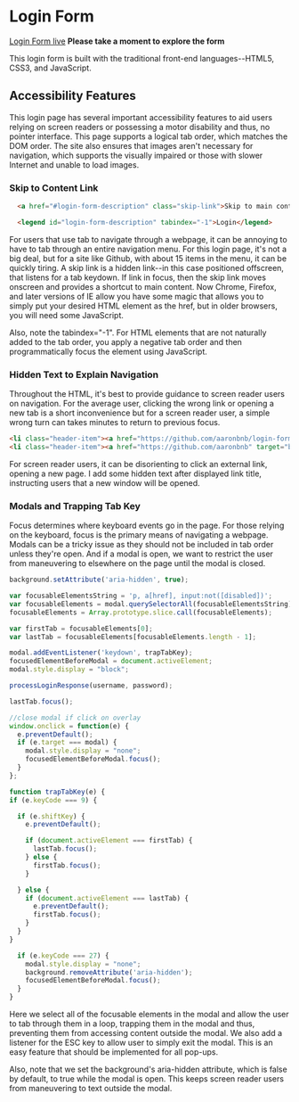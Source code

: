 # Login Form

[Login Form live][login] **Please take a moment to explore the form**

[login]: https://aaronbnb.github.io/login-form

This login form is built with the traditional front-end languages--HTML5, CSS3, and JavaScript.

## Accessibility Features

This login page has several important accessibility features to aid users relying on screen readers or possessing a motor disability and thus, no pointer interface. This page supports a logical tab order, which matches the DOM order. The site also ensures that images aren't necessary for navigation, which supports the visually impaired or those with slower Internet and unable to load images.

### Skip to Content Link
```html
  <a href="#login-form-description" class="skip-link">Skip to main content</a>

  <legend id="login-form-description" tabindex="-1">Login</legend>
```

For users that use tab to navigate through a webpage, it can be annoying to have to tab through an entire navigation menu. For this login page, it's not a big deal, but for a site like Github, with about 15 items in the menu, it can be quickly tiring. A skip link is a hidden link--in this case positioned offscreen, that listens for a tab keydown. If link in focus, then the skip link moves onscreen and provides a shortcut to main content. Now Chrome, Firefox, and later versions of IE allow you have some magic that allows you to simply put your desired HTML element as the href, but in older browsers, you will need some JavaScript.

Also, note the tabindex="-1". For HTML elements that are not naturally added to the tab order, you apply a negative tab order and then programmatically focus the element using JavaScript.

### Hidden Text to Explain Navigation

Throughout the HTML, it's best to provide guidance to screen reader users on navigation. For the average user, clicking the wrong link or opening a new tab is a short inconvenience but for a screen reader user, a simple wrong turn can takes minutes to return to previous focus.

```html
<li class="header-item"><a href="https://github.com/aaronbnb/login-form" target="blank"><i class="fa fa-code" aria-hidden="true"></i><span>Project Repo</span><span class="hidden">opens in new window</span></a></li>
<li class="header-item"><a href="https://github.com/aaronbnb" target="blank"><i class="fa fa-github" aria-hidden="true"></i><span>GitHub</span><span class="hidden">opens in new window</span></a></li>
```

For screen reader users, it can be disorienting to click an external link, opening a new page. I add some hidden text after displayed link title, instructing users that a new window will be opened.

### Modals and Trapping Tab Key

Focus determines where keyboard events go in the page. For those relying on the keyboard, focus is the primary means of navigating a webpage. Modals can be a tricky issue as they should not be included in tab order unless they're open. And if a modal is open, we want to restrict the user from maneuvering to elsewhere on the page until the modal is closed.

```javascript
background.setAttribute('aria-hidden', true);

var focusableElementsString = 'p, a[href], input:not([disabled])';
var focusableElements = modal.querySelectorAll(focusableElementsString);
focusableElements = Array.prototype.slice.call(focusableElements);

var firstTab = focusableElements[0];
var lastTab = focusableElements[focusableElements.length - 1];

modal.addEventListener('keydown', trapTabKey);
focusedElementBeforeModal = document.activeElement;
modal.style.display = "block";

processLoginResponse(username, password);

lastTab.focus();

//close modal if click on overlay
window.onclick = function(e) {
  e.preventDefault();
  if (e.target === modal) {
    modal.style.display = "none";
    focusedElementBeforeModal.focus();
  }
};

function trapTabKey(e) {
if (e.keyCode === 9) {

  if (e.shiftKey) {
    e.preventDefault();

    if (document.activeElement === firstTab) {
      lastTab.focus();
    } else {
      firstTab.focus();
    }

  } else {
    if (document.activeElement === lastTab) {
      e.preventDefault();
      firstTab.focus();
    }
  }
}

  if (e.keyCode === 27) {
    modal.style.display = "none";
    background.removeAttribute('aria-hidden');
    focusedElementBeforeModal.focus();
  }
}
```

Here we select all of the focusable elements in the modal and allow the user to tab through them in a loop, trapping them in the modal and thus, preventing them from accessing content outside the modal. We also add a listener for the ESC key to allow user to simply exit the modal. This is an easy feature that should be implemented for all pop-ups.

Also, note that we set the background's aria-hidden attribute, which is false by default, to true while the modal is open. This keeps screen reader users from maneuvering to text outside the modal.
